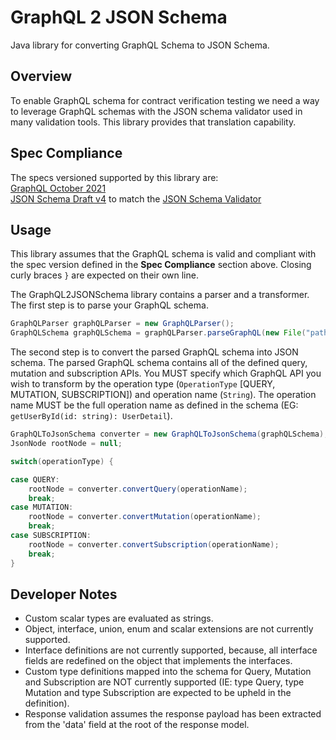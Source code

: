 # GraphQL 2 JSON Schema
Java library for converting GraphQL Schema to JSON Schema.

## Overview
To enable GraphQL schema for contract verification testing we need a way to leverage GraphQL schemas with the JSON schema validator used in many validation tools. This library provides that translation capability.

## Spec Compliance
The specs versioned supported by this library are:  
[GraphQL October 2021](http://spec.graphql.org/October2021/)  
[JSON Schema Draft v4](https://datatracker.ietf.org/doc/html/draft-zyp-json-schema-04) to match the [JSON Schema Validator](https://github.com/java-json-tools/json-schema-validator)

## Usage
This library assumes that the GraphQL schema is valid and compliant with the spec version defined in the **Spec Compliance** section above. Closing curly braces `}` are expected on their own line.

The GraphQL2JSONSchema library contains a parser and a transformer. The first step is to parse your GraphQL schema.

```java
GraphQLParser graphQLParser = new GraphQLParser();
GraphQLSchema graphQLSchema = graphQLParser.parseGraphQL(new File("path/to/your/schema");
```

The second step is to convert the parsed GraphQL schema into JSON schema. The parsed GraphQL schema contains all of the defined query, mutation and subscription APIs. You MUST specify which GraphQL API you wish to transform by the operation type (`OperationType` [QUERY, MUTATION, SUBSCRIPTION]) and operation name (`String`). The operation name MUST be the full operation name as defined in the schema (EG: `getUserById(id: string): UserDetail`).  

```java
GraphQLToJsonSchema converter = new GraphQLToJsonSchema(graphQLSchema);
JsonNode rootNode = null;

switch(operationType) {

case QUERY:
	rootNode = converter.convertQuery(operationName);
	break;
case MUTATION:
	rootNode = converter.convertMutation(operationName);
	break;
case SUBSCRIPTION:
	rootNode = converter.convertSubscription(operationName);
	break;
}
```

## Developer Notes
* Custom scalar types are evaluated as strings.
* Object, interface, union, enum and scalar extensions are not currently supported.
* Interface definitions are not currently supported, because, all interface fields are redefined on the object that implements the interfaces.
* Custom type definitions mapped into the schema for Query, Mutation and Subscription are NOT currently supported (IE: type Query, type Mutation and type Subscription are expected to be upheld in the definition).
* Response validation assumes the response payload has been extracted from the 'data' field at the root of the response model.
